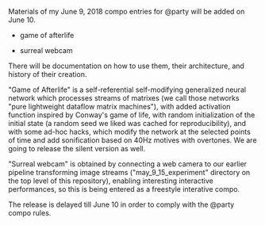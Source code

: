 Materials of my June 9, 2018 compo entries for @party will be added on June 10.

* game of afterlife

* surreal webcam

There will be documentation on how to use them, their architecture, and history of their creation.

"Game of Afterlife" is a self-referential self-modifying generalized neural network which processes streams of matrixes (we call those networks "pure lightweight dataflow matrix machines"), with added activation function inspired by Conway's game of life, with random initialization of the initial state (a random seed we liked was cached for reproducibility), and with some ad-hoc hacks, which modify the network at the selected points of time and add sonification based on 40Hz motives with overtones. We are going to release the silent version as well.

"Surreal webcam" is obtained by connecting a web camera to our earlier pipeline transforming image streams ("may_9_15_experiment" directory on the top level of this repository), enabling interesting interactive performances, so this is being entered as a freestyle interative compo.

The release is delayed till June 10 in order to comply with the @party compo rules.
